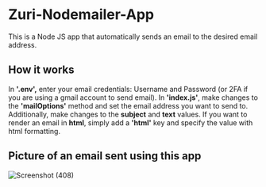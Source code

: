# Zuri-Nodemailer-App
This is a Node JS app that automatically sends an email to the desired email address.

## How it works
In **'.env',** enter your email credentials: Username and Password (or 2FA if you are using a gmail account to send email).
In **'index.js'**, make changes to the **'mailOptions'** method and set the email address you want to send to.
Additionally, make changes to the **subject** and **text** values. If you want to render an email in **html**, simply add a **'html'** key and specify the value with html formatting.

## Picture of an email sent using this app
![Screenshot (408)](https://user-images.githubusercontent.com/51035289/179638599-ec979c37-e706-4856-90af-1e4c0fc32b07.png)
